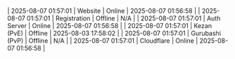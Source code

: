 | 2025-08-07 01:57:01 | Website | Online | 2025-08-07 01:56:58 |
| 2025-08-07 01:57:01 | Registration | Offline | N/A |
| 2025-08-07 01:57:01 | Auth Server | Online | 2025-08-07 01:56:58 |
| 2025-08-07 01:57:01 | Kezan (PvE) | Offline | 2025-08-03 17:58:02 |
| 2025-08-07 01:57:01 | Gurubashi (PvP) | Offline | N/A |
| 2025-08-07 01:57:01 | Cloudflare | Online | 2025-08-07 01:56:58 |
